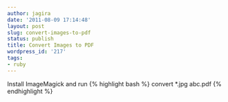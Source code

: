 ```yaml
---
author: jagira
date: '2011-08-09 17:14:48'
layout: post
slug: convert-images-to-pdf
status: publish
title: Convert Images to PDF
wordpress_id: '217'
tags:
- ruby
---
```


Install ImageMagick and run
{% highlight bash %}
convert \*.jpg abc.pdf
{% endhighlight %}



